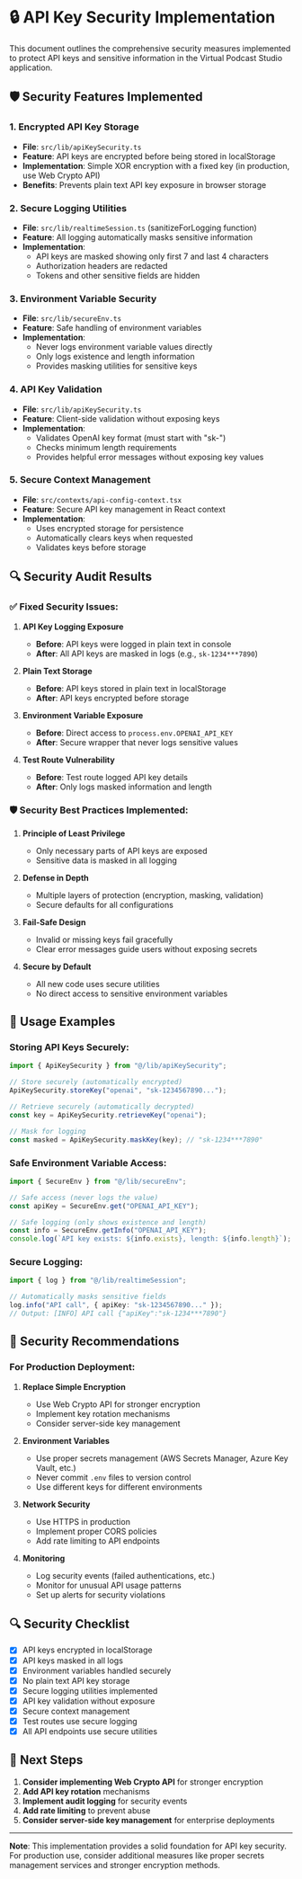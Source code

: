 # 🔒 API Key Security Implementation

This document outlines the comprehensive security measures implemented to protect API keys and sensitive information in the Virtual Podcast Studio application.

## 🛡️ Security Features Implemented

### 1. **Encrypted API Key Storage**
- **File**: `src/lib/apiKeySecurity.ts`
- **Feature**: API keys are encrypted before being stored in localStorage
- **Implementation**: Simple XOR encryption with a fixed key (in production, use Web Crypto API)
- **Benefits**: Prevents plain text API key exposure in browser storage

### 2. **Secure Logging Utilities**
- **File**: `src/lib/realtimeSession.ts` (sanitizeForLogging function)
- **Feature**: All logging automatically masks sensitive information
- **Implementation**: 
  - API keys are masked showing only first 7 and last 4 characters
  - Authorization headers are redacted
  - Tokens and other sensitive fields are hidden

### 3. **Environment Variable Security**
- **File**: `src/lib/secureEnv.ts`
- **Feature**: Safe handling of environment variables
- **Implementation**:
  - Never logs environment variable values directly
  - Only logs existence and length information
  - Provides masking utilities for sensitive keys

### 4. **API Key Validation**
- **File**: `src/lib/apiKeySecurity.ts`
- **Feature**: Client-side validation without exposing keys
- **Implementation**:
  - Validates OpenAI key format (must start with "sk-")
  - Checks minimum length requirements
  - Provides helpful error messages without exposing key values

### 5. **Secure Context Management**
- **File**: `src/contexts/api-config-context.tsx`
- **Feature**: Secure API key management in React context
- **Implementation**:
  - Uses encrypted storage for persistence
  - Automatically clears keys when requested
  - Validates keys before storage

## 🔍 Security Audit Results

### ✅ **Fixed Security Issues:**

1. **API Key Logging Exposure**
   - **Before**: API keys were logged in plain text in console
   - **After**: All API keys are masked in logs (e.g., `sk-1234***7890`)

2. **Plain Text Storage**
   - **Before**: API keys stored in plain text in localStorage
   - **After**: API keys encrypted before storage

3. **Environment Variable Exposure**
   - **Before**: Direct access to `process.env.OPENAI_API_KEY`
   - **After**: Secure wrapper that never logs sensitive values

4. **Test Route Vulnerability**
   - **Before**: Test route logged API key details
   - **After**: Only logs masked information and length

### 🛡️ **Security Best Practices Implemented:**

1. **Principle of Least Privilege**
   - Only necessary parts of API keys are exposed
   - Sensitive data is masked in all logging

2. **Defense in Depth**
   - Multiple layers of protection (encryption, masking, validation)
   - Secure defaults for all configurations

3. **Fail-Safe Design**
   - Invalid or missing keys fail gracefully
   - Clear error messages guide users without exposing secrets

4. **Secure by Default**
   - All new code uses secure utilities
   - No direct access to sensitive environment variables

## 🔧 **Usage Examples**

### Storing API Keys Securely:
```typescript
import { ApiKeySecurity } from "@/lib/apiKeySecurity";

// Store securely (automatically encrypted)
ApiKeySecurity.storeKey("openai", "sk-1234567890...");

// Retrieve securely (automatically decrypted)
const key = ApiKeySecurity.retrieveKey("openai");

// Mask for logging
const masked = ApiKeySecurity.maskKey(key); // "sk-1234***7890"
```

### Safe Environment Variable Access:
```typescript
import { SecureEnv } from "@/lib/secureEnv";

// Safe access (never logs the value)
const apiKey = SecureEnv.get("OPENAI_API_KEY");

// Safe logging (only shows existence and length)
const info = SecureEnv.getInfo("OPENAI_API_KEY");
console.log(`API key exists: ${info.exists}, length: ${info.length}`);
```

### Secure Logging:
```typescript
import { log } from "@/lib/realtimeSession";

// Automatically masks sensitive fields
log.info("API call", { apiKey: "sk-1234567890..." });
// Output: [INFO] API call {"apiKey":"sk-1234***7890"}
```

## 🚨 **Security Recommendations**

### For Production Deployment:

1. **Replace Simple Encryption**
   - Use Web Crypto API for stronger encryption
   - Implement key rotation mechanisms
   - Consider server-side key management

2. **Environment Variables**
   - Use proper secrets management (AWS Secrets Manager, Azure Key Vault, etc.)
   - Never commit `.env` files to version control
   - Use different keys for different environments

3. **Network Security**
   - Use HTTPS in production
   - Implement proper CORS policies
   - Add rate limiting to API endpoints

4. **Monitoring**
   - Log security events (failed authentications, etc.)
   - Monitor for unusual API usage patterns
   - Set up alerts for security violations

## 🔍 **Security Checklist**

- [x] API keys encrypted in localStorage
- [x] API keys masked in all logs
- [x] Environment variables handled securely
- [x] No plain text API key storage
- [x] Secure logging utilities implemented
- [x] API key validation without exposure
- [x] Secure context management
- [x] Test routes use secure logging
- [x] All API endpoints use secure utilities

## 🚀 **Next Steps**

1. **Consider implementing Web Crypto API** for stronger encryption
2. **Add API key rotation** mechanisms
3. **Implement audit logging** for security events
4. **Add rate limiting** to prevent abuse
5. **Consider server-side key management** for enterprise deployments

---

**Note**: This implementation provides a solid foundation for API key security. For production use, consider additional measures like proper secrets management services and stronger encryption methods.
